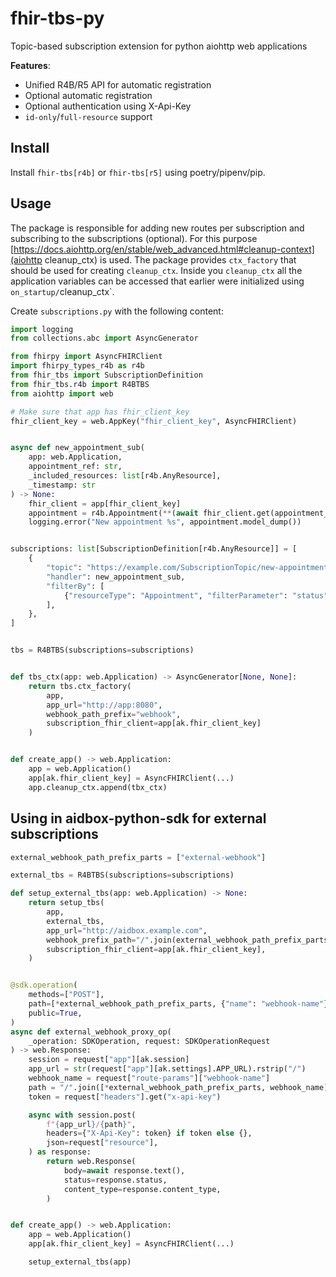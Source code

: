 # fhir-tbs-py

Topic-based subscription extension for python aiohttp web applications

**Features**:
- Unified R4B/R5 API for automatic registration
- Optional automatic registration
- Optional authentication using X-Api-Key
- `id-only`/`full-resource` support

## Install

Install `fhir-tbs[r4b]` or `fhir-tbs[r5]` using poetry/pipenv/pip.

## Usage

The package is responsible for adding new routes per subscription and subscribing to the subscriptions (optional).
For this purpose [https://docs.aiohttp.org/en/stable/web_advanced.html#cleanup-context](aiohttp cleanup_ctx) is used.
The package provides `ctx_factory` that should be used for creating `cleanup_ctx`. Inside you `cleanup_ctx` all the application variables can be accessed that earlier were initialized using `on_startup/`cleanup_ctx`.


Create `subscriptions.py` with the following content:

```python
import logging
from collections.abc import AsyncGenerator

from fhirpy import AsyncFHIRClient
import fhirpy_types_r4b as r4b
from fhir_tbs import SubscriptionDefinition
from fhir_tbs.r4b import R4BTBS
from aiohttp import web

# Make sure that app has fhir_client_key
fhir_client_key = web.AppKey("fhir_client_key", AsyncFHIRClient)


async def new_appointment_sub(
    app: web.Application,
    appointment_ref: str,
    _included_resources: list[r4b.AnyResource],
    _timestamp: str
) -> None:
    fhir_client = app[fhir_client_key]
    appointment = r4b.Appointment(**(await fhir_client.get(appointment_ref)))
    logging.error("New appointment %s", appointment.model_dump())


subscriptions: list[SubscriptionDefinition[r4b.AnyResource]] = [
    {
        "topic": "https://example.com/SubscriptionTopic/new-appointment-event",
        "handler": new_appointment_sub,
        "filterBy": [
            {"resourceType": "Appointment", "filterParameter": "status", "value": "booked"}
        ],
    },
]


tbs = R4BTBS(subscriptions=subscriptions)


def tbs_ctx(app: web.Application) -> AsyncGenerator[None, None]:
    return tbs.ctx_factory(
        app,
        app_url="http://app:8080",
        webhook_path_prefix="webhook",
        subscription_fhir_client=app[ak.fhir_client_key]
    )


def create_app() -> web.Application:
    app = web.Application()
    app[ak.fhir_client_key] = AsyncFHIRClient(...)
    app.cleanup_ctx.append(tbx_ctx)

```




## Using in aidbox-python-sdk for external subscriptions


```python
external_webhook_path_prefix_parts = ["external-webhook"]

external_tbs = R4BTBS(subscriptions=subscriptions)

def setup_external_tbs(app: web.Application) -> None:
    return setup_tbs(
        app,
        external_tbs,
        app_url="http://aidbox.example.com",
        webhook_prefix_path="/".join(external_webhook_path_prefix_parts),
        subscription_fhir_client=app[ak.fhir_client_key],
    )


@sdk.operation(
    methods=["POST"],
    path=[*external_webhook_path_prefix_parts, {"name": "webhook-name"}],
    public=True,
)
async def external_webhook_proxy_op(
    _operation: SDKOperation, request: SDKOperationRequest
) -> web.Response:
    session = request["app"][ak.session]
    app_url = str(request["app"][ak.settings].APP_URL).rstrip("/")
    webhook_name = request["route-params"]["webhook-name"]
    path = "/".join([*external_webhook_path_prefix_parts, webhook_name])
    token = request["headers"].get("x-api-key")

    async with session.post(
        f"{app_url}/{path}",
        headers={"X-Api-Key": token} if token else {},
        json=request["resource"],
    ) as response:
        return web.Response(
            body=await response.text(),
            status=response.status,
            content_type=response.content_type,
        )


def create_app() -> web.Application:
    app = web.Application()
    app[ak.fhir_client_key] = AsyncFHIRClient(...)

    setup_external_tbs(app)

```

